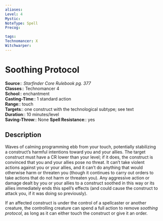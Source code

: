 ```yaml
---
aliases: 
Level: 4
Mystic: 
NoteType: Spell
Precog: 

tags: 
Technomancer: X
Witchwarper: 
---
```


# Soothing Protocol

**Source**:: _Starfinder Core Rulebook pg. 377_  
**Classes**:: Technomancer 4  
**School**:: enchantment  
**Casting-Time**:: 1 standard action  
**Range**:: touch  
**Targets**:: one construct with the technological subtype; see text  
**Duration**:: 10 minutes/level  
**Saving-Throw**:: None
**Spell Resistance**:: yes

## Description

Waves of calming programming ebb from your touch, potentially stabilizing a construct’s harmful intentions toward you and your allies. The target construct must have a CR lower than your level; if it does, the construct is convinced that you and your allies pose no threat. It can’t take violent actions against you or your allies, and it can’t do anything that would otherwise harm or threaten you (though it continues to carry out orders to take actions that do not harm or threaten you). Any aggressive action or damage dealt by you or your allies to a construct soothed in this way or its allies immediately ends this spell’s effects (and could cause the construct to attack you, if it was doing so previously).

If an affected construct is under the control of a spellcaster or another creature, the controlling creature can spend a full action to remove _soothing protocol_, as long as it can either touch the construct or give it an order.
